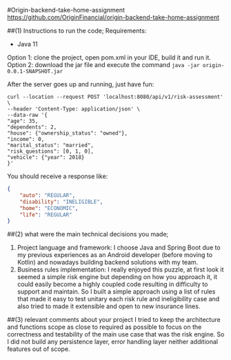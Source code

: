 #Origin-backend-take-home-assignment
https://github.com/OriginFinancial/origin-backend-take-home-assignment

##(1) Instructions to run the code; 
Requirements:
- Java 11

Option 1: clone the project, open pom.xml in your IDE, build it and run it.<br>
Option 2: download the jar file and execute the command <code>java -jar origin-0.0.1-SNAPSHOT.jar</code>

After the server goes up and running, just have fun: <br>
```CODE
curl --location --request POST 'localhost:8080/api/v1/risk-assessment' \
--header 'Content-Type: application/json' \
--data-raw '{
"age": 35,
"dependents": 2,
"house": {"ownership_status": "owned"},
"income": 0,
"marital_status": "married",
"risk_questions": [0, 1, 0],
"vehicle": {"year": 2018}
}'
```
You should receive a response like:<br>
```JSON
{
    "auto": "REGULAR", 
    "disability": "INELIGIBLE",
    "home": "ECONOMIC",
    "life": "REGULAR"
} 
```

##(2) what were the main technical decisions you made; 
1. Project language and framework: I choose Java and Spring Boot due to my previous experiences as an Android developer (before moving to Kotlin) and nowadays building backend solutions with my team.
2. Business rules implementation: I really enjoyed this puzzle, at first look it seemed a simple risk engine but depending on how you approach it, it could easily become a highly coupled code resulting in difficulty to support and maintain. So I built a simple approach using a list of rules that made it easy to test unitary each risk rule and ineligibility case and also tried to made it extensible and open to new insurance lines.   



##(3) relevant comments about your project
I tried to keep the architecture and functions scope as close to required as possible to focus on the correctness and testability of the main use case that was the risk engine. So I did not build any persistence layer, error handling layer  neither additional features out of scope.